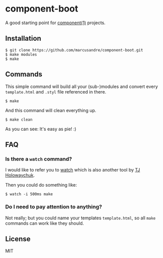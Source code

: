 
# component-boot

  A good starting point for [component(1)](https://github.com/component/component) projects.

## Installation

    $ git clone https://github.com/marcusandre/component-boot.git
    $ make modules
    $ make

## Commands

  This simple command will build all your (sub-)modules and convert every ```template.html```
  and ```.styl``` file referenced in there.

    $ make

  And this command will clean everything up.

    $ make clean

  As you can see: It's easy as pie! :)

## FAQ

### Is there a ```watch``` command?

  I would like to refer you to [watch](https://github.com/visionmedia/watch) which
  is also another tool by [TJ Holowaychuk](https://github.com/visionmedia).

  Then you could do something like:

    $ watch -i 500ms make

### Do I need to pay attention to anything?

  Not really; but you could name your templates ```template.html```, so all
  ```make``` commands can work like they should.

## License

  MIT
